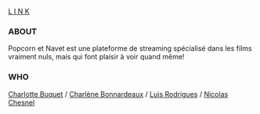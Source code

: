 [L I N K](https://charlene-bx.github.io/2.6_PopCornetNavet/)

### ABOUT
Popcorn et Navet est une plateforme de streaming spécialisé dans les films vraiment nuls, mais qui font plaisir à voir quand même! 

### WHO
[Charlotte Buquet]() / [Charlène Bonnardeaux]() / [Luis Rodrigues]() / [Nicolas Chesnel]()